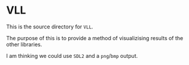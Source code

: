 # VLL

This is the source directory for `VLL`.

The purpose of this is to provide a method of visualizising results of the other libraries.

I am thinking we could use `SDL2` and a `png`/`bmp` output.
